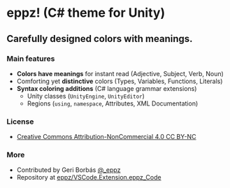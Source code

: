 # eppz! (C# theme for Unity)
## Carefully designed colors with meanings.


### Main features

* **Colors have meanings** for instant read (Adjective, Subject, Verb, Noun)
* Comforting yet **distinctive** colors (Types, Variables, Functions, Literals)
* **Syntax coloring additions** (C# language grammar extensions)
    + Unity classes (`UnityEngine`, `UnityEditor`)
    + Regions (`using`, `namespace`, Attributes, XML Documentation)


### License

* [Creative Commons Attribution-NonCommercial 4.0 CC BY-NC](https://creativecommons.org/licenses/by-nc/4.0/legalcode)


### More

* Contributed by Geri Borbás [@_eppz](http://twitter.com/_eppz)
* Repository at [eppz/VSCode.Extension.eppz_Code](https://github.com/eppz/VSCode.Extension.eppz_Code.git)
